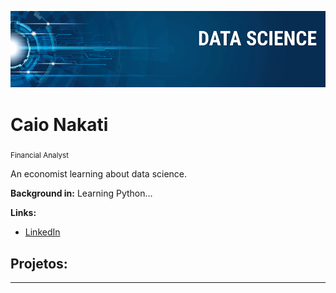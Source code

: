 
<p align="center">
  <img src="banner.png" >
</p>

# Caio Nakati
<sub> Financial Analyst </sub>

An economist learning about data science. 


**Background in:** Learning Python...

**Links:**
* [LinkedIn](www.linkedin.com/in/caio-nakati)



## Projetos:


---




